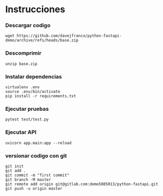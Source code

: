 # Instrucciones 

### Descargar codigo
```shell
wget https://github.com/davejfranco/python-fastapi-demo/archive/refs/heads/base.zip
```

### Descomprimir
```shell
unzip base.zip
```

### Instalar dependencias
```shell
virtualenv .env
source .env/bin/activate
pip install -r requirements.txt
```

### Ejecutar pruebas
```shell
pytest test/test.py
```

### Ejecutar API
```shell
uvicorn app.main:app --reload
```

### versionar codigo con git
```shell
git init
git add .
git commit -m "first commit"
git branch -M master
git remote add origin git@gitlab.com:demo5085013/python-fastapi.git
git push -u origin master
```


